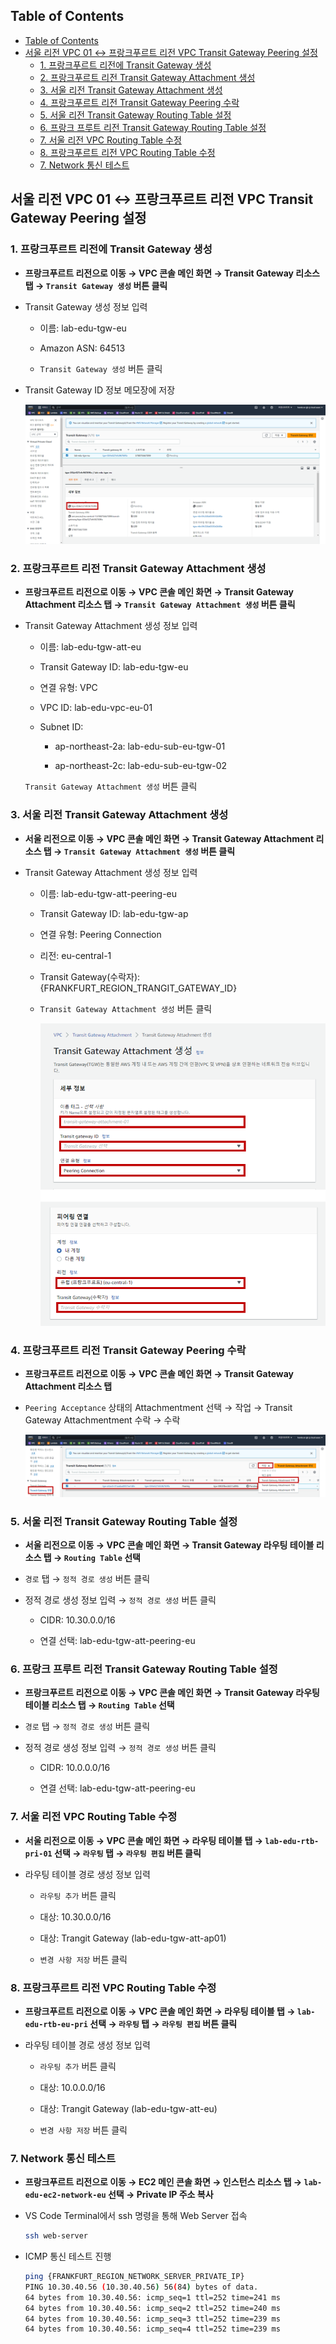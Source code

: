 ## Table of Contents
- [Table of Contents](#table-of-contents)
- [서울 리전 VPC 01 ↔ 프랑크푸르트 리전 VPC Transit Gateway Peering 설정](#서울-리전-vpc-01--프랑크푸르트-리전-vpc-transit-gateway-peering-설정)
  - [1. 프랑크푸르트 리전에 Transit Gateway 생성](#1-프랑크푸르트-리전에-transit-gateway-생성)
  - [2. 프랑크푸르트 리전 Transit Gateway Attachment 생성](#2-프랑크푸르트-리전-transit-gateway-attachment-생성)
  - [3. 서울 리전 Transit Gateway Attachment 생성](#3-서울-리전-transit-gateway-attachment-생성)
  - [4. 프랑크푸르트 리전 Transit Gateway Peering 수락](#4-프랑크푸르트-리전-transit-gateway-peering-수락)
  - [5. 서울 리전 Transit Gateway Routing Table 설정](#5-서울-리전-transit-gateway-routing-table-설정)
  - [6. 프랑크 프루트 리전 Transit Gateway Routing Table 설정](#6-프랑크-프루트-리전-transit-gateway-routing-table-설정)
  - [7. 서울 리전 VPC Routing Table 수정](#7-서울-리전-vpc-routing-table-수정)
  - [8. 프랑크푸르트 리전 VPC Routing Table 수정](#8-프랑크푸르트-리전-vpc-routing-table-수정)
  - [7. Network 통신 테스트](#7-network-통신-테스트)

## 서울 리전 VPC 01 ↔ 프랑크푸르트 리전 VPC Transit Gateway Peering 설정

### 1. 프랑크푸르트 리전에 Transit Gateway 생성

- **프랑크푸르트 리전으로 이동 → VPC 콘솔 메인 화면 → Transit Gateway 리소스 탭 → `Transit Gateway 생성` 버튼 클릭**

- Transit Gateway 생성 정보 입력

    - 이름: lab-edu-tgw-eu

    - Amazon ASN: 64513

    - `Transit Gateway 생성` 버튼 클릭

- Transit Gateway ID 정보 메모장에 저장

    ![alt text](./img/transit_gateway_ap_eu_01.png)

### 2. 프랑크푸르트 리전 Transit Gateway Attachment 생성

- **프랑크푸르트 리전으로 이동 → VPC 콘솔 메인 화면 → Transit Gateway Attachment 리소스 탭 → `Transit Gateway Attachment 생성` 버튼 클릭**

- Transit Gateway Attachment 생성 정보 입력

    - 이름: lab-edu-tgw-att-eu

    - Transit Gateway ID: lab-edu-tgw-eu

    - 연결 유형: VPC

    - VPC ID: lab-edu-vpc-eu-01

    - Subnet ID: 

        - ap-northeast-2a: lab-edu-sub-eu-tgw-01

        - ap-northeast-2c: lab-edu-sub-eu-tgw-02

    `Transit Gateway Attachment 생성` 버튼 클릭

### 3. 서울 리전 Transit Gateway Attachment 생성

- **서울 리전으로 이동 → VPC 콘솔 메인 화면 → Transit Gateway Attachment 리소스 탭 → `Transit Gateway Attachment 생성` 버튼 클릭**

- Transit Gateway Attachment 생성 정보 입력

    - 이름: lab-edu-tgw-att-peering-eu

    - Transit Gateway ID: lab-edu-tgw-ap

    - 연결 유형: Peering Connection

    - 리전: eu-central-1

    - Transit Gateway(수락자): {FRANKFURT_REGION_TRANGIT_GATEWAY_ID}

    - `Transit Gateway Attachment 생성` 버튼 클릭

        ![alt text](./img/transit_gateway_ap_eu_02.png)

### 4. 프랑크푸르트 리전 Transit Gateway Peering 수락

- **프랑크푸르트 리전으로 이동 → VPC 콘솔 메인 화면 → Transit Gateway Attachment 리소스 탭**

- `Peering Acceptance` 상태의 Attachmentment 선택 → 작업 → Transit Gateway Attachmentment 수락 → 수락

    ![alt text](./img/transit_gateway_ap_eu_03.png)

### 5. 서울 리전 Transit Gateway Routing Table 설정

- **서울 리전으로 이동 → VPC 콘솔 메인 화면 → Transit Gateway 라우팅 테이블 리소스 탭 → `Routing Table` 선택**

- `경로` 탭 → `정적 경로 생성` 버튼 클릭

- 정적 경로 생성 정보 입력 → `정적 경로 생성` 버튼 클릭

    - CIDR: 10.30.0.0/16

    - 연결 선택: lab-edu-tgw-att-peering-eu

### 6. 프랑크 프루트 리전 Transit Gateway Routing Table 설정

- **프랑크푸르트 리전으로 이동 → VPC 콘솔 메인 화면 → Transit Gateway 라우팅 테이블 리소스 탭 → `Routing Table` 선택**

- `경로` 탭 → `정적 경로 생성` 버튼 클릭

- 정적 경로 생성 정보 입력 → `정적 경로 생성` 버튼 클릭

    - CIDR: 10.0.0.0/16

    - 연결 선택: lab-edu-tgw-att-peering-eu

### 7. 서울 리전 VPC Routing Table 수정

- **서울 리전으로 이동 → VPC 콘솔 메인 화면 → 라우팅 테이블 탭 → `lab-edu-rtb-pri-01` 선택 → `라우팅` 탭 → `라우팅 편집` 버튼 클릭**

- 라우팅 테이블 경로 생성 정보 입력

    - `라우팅 추가` 버튼 클릭

    - 대상: 10.30.0.0/16

    - 대상: Trangit Gateway (lab-edu-tgw-att-ap01)

    - `변경 사항 저장` 버튼 클릭

### 8. 프랑크푸르트 리전 VPC Routing Table 수정

- **프랑크푸르트 리전으로 이동 → VPC 콘솔 메인 화면 → 라우팅 테이블 탭 → `lab-edu-rtb-eu-pri` 선택 → `라우팅` 탭 → `라우팅 편집` 버튼 클릭**

- 라우팅 테이블 경로 생성 정보 입력

    - `라우팅 추가` 버튼 클릭

    - 대상: 10.0.0.0/16

    - 대상: Trangit Gateway (lab-edu-tgw-att-eu)

    - `변경 사항 저장` 버튼 클릭

### 7. Network 통신 테스트

- **프랑크푸르트 리전으로 이동 → EC2 메인 콘솔 화면 → 인스턴스 리소스 탭 → `lab-edu-ec2-network-eu` 선택 → Private IP 주소 복사**

- VS Code Terminal에서 ssh 명령을 통해 Web Server 접속

    ```bash
    ssh web-server
    ```

- ICMP 통신 테스트 진행

    ```bash
    ping {FRANKFURT_REGION_NETWORK_SERVER_PRIVATE_IP}
    PING 10.30.40.56 (10.30.40.56) 56(84) bytes of data.
    64 bytes from 10.30.40.56: icmp_seq=1 ttl=252 time=241 ms
    64 bytes from 10.30.40.56: icmp_seq=2 ttl=252 time=240 ms
    64 bytes from 10.30.40.56: icmp_seq=3 ttl=252 time=239 ms
    64 bytes from 10.30.40.56: icmp_seq=4 ttl=252 time=239 ms
    ```
<br>